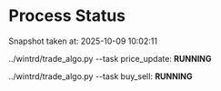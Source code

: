 # Process Status

Snapshot taken at: 2025-10-09 10:02:11

../wintrd/trade_algo.py --task price_update: **RUNNING**

../wintrd/trade_algo.py --task buy_sell: **RUNNING**

